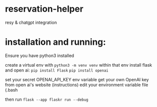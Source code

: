# reservation-helper
resy &amp; chatgpt integration


# installation and running:
Ensure you have python3 installed

create a virtual env with
  `python3 -m venv venv`
within that env install flask and open ai: 
  `pip install Flask` 
  `pip install openai`

set your secret OPENAI_API_KEY env variable
  get your own OpenAI key from open ai's website (instructions)
  edit your environment variable file (.bash

then run 
  `flask --app flaskr run --debug`
